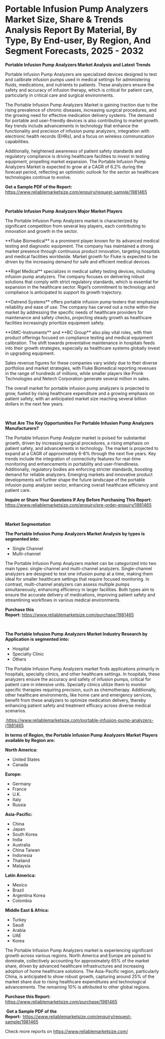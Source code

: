 <p><h1>Portable Infusion Pump Analyzers Market Size, Share & Trends Analysis Report By Material, By Type, By End-user, By Region, And Segment Forecasts, 2025 - 2032</h1></p><p><strong>Portable Infusion Pump Analyzers Market Analysis and Latest Trends</strong></p>
<p><p>Portable Infusion Pump Analyzers are specialized devices designed to test and calibrate infusion pumps used in medical settings for administering fluids, medications, and nutrients to patients. These analyzers ensure the safety and accuracy of infusion therapy, which is critical for patient care, particularly in critical care and surgical environments. </p><p>The Portable Infusion Pump Analyzers Market is gaining traction due to the rising prevalence of chronic diseases, increasing surgical procedures, and the growing need for effective medication delivery systems. The demand for portable and user-friendly devices is also contributing to market growth. Key trends include advancements in technology that enhance the functionality and precision of infusion pump analyzers, integration with electronic health records (EHRs), and a focus on wireless communication capabilities. </p><p>Additionally, heightened awareness of patient safety standards and regulatory compliance is driving healthcare facilities to invest in testing equipment, propelling market expansion. The Portable Infusion Pump Analyzers Market is expected to grow at a CAGR of 6.2% during the forecast period, reflecting an optimistic outlook for the sector as healthcare technologies continue to evolve.</p></p>
<p><strong>Get a Sample PDF of the Report:&nbsp;</strong> <a href="https://www.reliablemarketsize.com/enquiry/request-sample/1981465?utm_campaign=2472&utm_medium=2&utm_source=Github&utm_content=ia&utm_term=05032025&utm_id=portable-infusion-pump-analyzers">https://www.reliablemarketsize.com/enquiry/request-sample/1981465</a></p>
<p>&nbsp;</p>
<p><strong>Portable Infusion Pump Analyzers Major Market Players</strong></p>
<p><p>The Portable Infusion Pump Analyzers market is characterized by significant competition from several key players, each contributing to innovation and growth in the sector. </p><p>**Fluke Biomedical** is a prominent player known for its advanced medical testing and diagnostic equipment. The company has maintained a strong market presence through continuous product innovation, targeting hospitals and medical facilities worldwide. Market growth for Fluke is expected to be driven by the increasing demand for safe and efficient medical devices.</p><p>**Rigel Medical** specializes in medical safety testing devices, including infusion pump analyzers. The company focuses on delivering robust solutions that comply with strict regulatory standards, which is essential for expansion in the healthcare sector. Rigel’s commitment to technology and compliance is anticipated to support its growth trajectory.</p><p>**Datrend Systems** offers portable infusion pump testers that emphasize reliability and ease of use. The company has carved out a niche within the market by addressing the specific needs of healthcare providers for maintenance and safety checks, projecting steady growth as healthcare facilities increasingly prioritize equipment safety.</p><p>**GMC-Instruments** and **BC Group** also play vital roles, with their product offerings focused on compliance testing and medical equipment calibration. The shift towards preventative maintenance in hospitals feeds into their growth strategies, especially as healthcare systems globally invest in upgrading equipment.</p><p>Sales revenue figures for these companies vary widely due to their diverse portfolios and market strategies, with Fluke Biomedical reporting revenues in the range of hundreds of millions, while smaller players like Pronk Technologies and Netech Corporation generate several million in sales.</p><p>The overall market for portable infusion pump analyzers is projected to grow, fueled by rising healthcare expenditure and a growing emphasis on patient safety, with an anticipated market size reaching several billion dollars in the next few years.</p></p>
<p>&nbsp;</p>
<p><strong>What Are The Key Opportunities For Portable Infusion Pump Analyzers Manufacturers?</strong></p>
<p><p>The Portable Infusion Pump Analyzer market is poised for substantial growth, driven by increasing surgical procedures, a rising emphasis on patient safety, and advancements in technology. The market is projected to expand at a CAGR of approximately 6-8% through the next five years. Key trends include the integration of connectivity features for real-time monitoring and enhancements in portability and user-friendliness. Additionally, regulatory bodies are enforcing stricter standards, boosting demand for reliable analyzers. Emerging markets and innovative product developments will further shape the future landscape of the portable infusion pump analyzer sector, enhancing overall healthcare efficiency and patient care.</p></p>
<p><strong>Inquire or Share Your Questions If Any Before Purchasing This Report:</strong> <a href="https://www.reliablemarketsize.com/enquiry/pre-order-enquiry/1981465?utm_campaign=2472&utm_medium=2&utm_source=Github&utm_content=ia&utm_term=05032025&utm_id=portable-infusion-pump-analyzers">https://www.reliablemarketsize.com/enquiry/pre-order-enquiry/1981465</a></p>
<p>&nbsp;</p>
<p><strong>Market Segmentation</strong></p>
<p><strong>The Portable Infusion Pump Analyzers Market Analysis by types is segmented into:</strong></p>
<p><ul><li>Single Channel</li><li>Multi-channel</li></ul></p>
<p><p>The Portable Infusion Pump Analyzers market can be categorized into two main types: single-channel and multi-channel analyzers. Single-channel analyzers are designed to test one infusion pump at a time, making them ideal for smaller healthcare settings that require focused monitoring. In contrast, multi-channel analyzers can assess multiple pumps simultaneously, enhancing efficiency in larger facilities. Both types aim to ensure the accurate delivery of medications, improving patient safety and streamlining workflows in various medical environments.</p></p>
<p><strong>Purchase this Report:&nbsp;</strong><a href="https://www.reliablemarketsize.com/purchase/1981465?utm_campaign=2472&utm_medium=2&utm_source=Github&utm_content=ia&utm_term=05032025&utm_id=portable-infusion-pump-analyzers">https://www.reliablemarketsize.com/purchase/1981465</a></p>
<p>&nbsp;</p>
<p><strong>The Portable Infusion Pump Analyzers Market Industry Research by Application is segmented into:</strong></p>
<p><ul><li>Hospital</li><li>Specialty Clinic</li><li>Others</li></ul></p>
<p><p>The Portable Infusion Pump Analyzers market finds applications primarily in hospitals, specialty clinics, and other healthcare settings. In hospitals, these analyzers ensure the accuracy and safety of infusion pumps, critical for patient care in intensive units. Specialty clinics utilize them to monitor specific therapies requiring precision, such as chemotherapy. Additionally, other healthcare environments, like home care and emergency services, benefit from these analyzers to optimize medication delivery, thereby enhancing patient safety and treatment efficacy across diverse medical scenarios.</p></p>
<p><a href="https://www.reliablemarketsize.com/portable-infusion-pump-analyzers-r1981465?utm_campaign=2472&utm_medium=2&utm_source=Github&utm_content=ia&utm_term=05032025&utm_id=portable-infusion-pump-analyzers">&nbsp;https://www.reliablemarketsize.com/portable-infusion-pump-analyzers-r1981465</a></p>
<p><strong>In terms of Region, the Portable Infusion Pump Analyzers Market Players available by Region are:</strong></p>
<p>
    <p> <strong> North America: </strong>
        <ul>
            <li>United States</li>
            <li>Canada</li>
        </ul>
        </p> 
    <p> <strong> Europe: </strong>
        <ul>
            <li>Germany</li>
            <li>France</li>
            <li>U.K.</li>
            <li>Italy</li>
            <li>Russia</li>
        </ul>
        </p> 
    <p> <strong> Asia-Pacific: </strong>
        <ul>
            <li>China</li>
            <li>Japan</li>
            <li>South Korea</li>
            <li>India</li>
            <li>Australia</li>
            <li>China Taiwan</li>
            <li>Indonesia</li>
            <li>Thailand</li>
            <li>Malaysia</li>
        </ul>
        </p> 
    <p> <strong> Latin America: </strong>
        <ul>
            <li>Mexico</li>
            <li>Brazil</li>
            <li>Argentina Korea</li>
            <li>Colombia</li>
        </ul>
        </p> 
    <p> <strong> Middle East & Africa: </strong>
        <ul>
            <li>Turkey</li>
            <li>Saudi</li>
            <li>Arabia</li>
            <li>UAE</li>
            <li>Korea</li>
        </ul>
    </p>
    </p>
<p><p>The Portable Infusion Pump Analyzers market is experiencing significant growth across various regions. North America and Europe are poised to dominate, collectively accounting for approximately 65% of the market share, driven by advanced healthcare infrastructures and increasing adoption of home healthcare solutions. The Asia-Pacific region, particularly China, is anticipated to show robust growth, capturing around 25% of the market share due to rising healthcare expenditures and technological advancements. The remaining 10% is attributed to other global regions.</p></p>
<p><strong>Purchase this Report: </strong><a href="https://www.reliablemarketsize.com/purchase/1981465?utm_campaign=2472&utm_medium=2&utm_source=Github&utm_content=ia&utm_term=05032025&utm_id=portable-infusion-pump-analyzers">https://www.reliablemarketsize.com/purchase/1981465</a></p>
<p>&nbsp;<strong>Get a Sample PDF of the Report:&nbsp;&nbsp;</strong><a href="https://www.reliablemarketsize.com/enquiry/request-sample/1981465?utm_campaign=2472&utm_medium=2&utm_source=Github&utm_content=ia&utm_term=05032025&utm_id=portable-infusion-pump-analyzers">https://www.reliablemarketsize.com/enquiry/request-sample/1981465</a></p>
<p><strong></strong></p>
<p>Check more reports on <a href="https://www.reliablemarketsize.com/?utm_campaign=2472&utm_medium=2&utm_source=Github&utm_content=ia&utm_term=05032025&utm_id=portable-infusion-pump-analyzers">https://www.reliablemarketsize.com/</a></p>